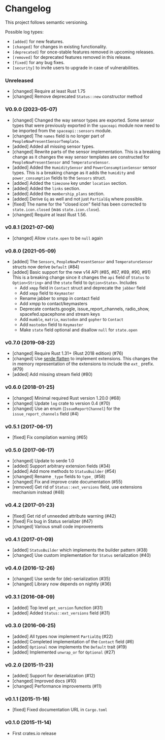 # Changelog

This project follows semantic versioning.

Possible log types:

- `[added]` for new features.
- `[changed]` for changes in existing functionality.
- `[deprecated]` for once-stable features removed in upcoming releases.
- `[removed]` for deprecated features removed in this release.
- `[fixed]` for any bug fixes.
- `[security]` to invite users to upgrade in case of vulnerabilities.

### Unreleased

- [changed] Require at least Rust 1.75
- [changed] Remove deprecated `Status::new` constructor method

### V0.9.0 (2023-05-07)

- [changed] Changed the way sensor types are exported.
  Some sensor types that were previously exported in the `spaceapi` module now need to be imported from the `spaceapi::sensors` module.
- [changed] The `names` field is no longer part of `PeopleNowPresentSensorTemplate`.
- [added] Added all missing sensor types.
- [changed] Rewrite parts of the sensor implementation.
  This is a breaking change as it changes the way sensor templates are constructed for `PeopleNowPresentSensor` and `TemperatureSensor`.
- [added] Added the `HumiditySensor` and `PowerConsumptionSensor` sensor types.
  This is a breaking change as it adds the `humidity` and `power_consumption` fields to the `Sensors` struct.
- [added] Added the `timezone` key under `location` section.
- [added] Added the `links` section.
- [added] Added the `membership_plans` section.
- [added] Derive `Eq` as well and not just `PartialEq` where possible.
- [fixed] The name for the "closed icon" field has been corrected to `state.icon.closed` (was `state.icon.close`).
- [changed] Require at least Rust 1.56.

### v0.8.1 (2021-07-06)

 - [changed] Allow `state.open` to be `null` again

### v0.8.0 (2021-05-09)

- [added] The `Sensors`, `PeopleNowPresentSensor` and `TemperatureSensor`
  structs now derive `Default` (#84)
- [added] Basic support for the new v14 API (#85, #87, #89, #90, #91) This is a
  breaking change since it changes the `api` field of `Status` to
  `Option<String>` and the `state` field to `Option<State>`. Includes
  * Add `xmpp` field in `Contact` struct and deprecate the `jabber` field
  * Add `xmpp` field to `Keymaster`
  * Rename jabber to xmpp in contact field
  * Add xmpp to contact/keymasters
  * Deprecate contacts.google, issue\_report\_channels, radio\_show,
    spacefed.spacephone and stream keys
  * Add `mumble`, `matrix`, `mastodon` and `gopher` to `Contact`
  * Add `mastodon` field to `Keymaster`
  * Make `state` field optional and disallow `null` for `state.open`


### v0.7.0 (2019-08-22)

- [changed] Require Rust 1.31+ (Rust 2018 edition) (#76)
- [changed] Use [serde flatten](https://serde.rs/attr-flatten.html) to
  implement extensions. This changes the in memory representation of the
  extensions to include the `ext_` prefix. (#79)
- [added] Add missing stream field (#80)

### v0.6.0 (2018-01-25)

- [changed] Minimal required Rust version 1.20.0 (#68)
- [changed] Update `log` crate to version 0.4 (#70)
- [changed] Use an enum (`IssueReportChannel`) for the `issue_report_channels`
  field (#4)

### v0.5.1 (2017-06-17)

- [fixed] Fix compilation warning (#65)

### v0.5.0 (2017-06-17)

- [changed] Update to serde 1.0
- [added] Support arbitrary extension fields (#34)
- [added] Add more methods to `StatusBuilder` (#54)
- [changed] Rename `_type` fields to `type_` (#58)
- [changed] Fix and improve crate documentation (#55)
- [removed] Get rid of `Status::ext_versions` field, use extensions
  mechanism instead (#48)

### v0.4.2 (2017-01-23)

- [fixed] Get rid of unneeded attribute warning (#42)
- [fixed] Fix bug in Status serializer (#47)
- [changed] Various small code improvements

### v0.4.1 (2017-01-09)

- [added] `StatusBuilder` which implements the builder pattern (#38)
- [changed] Use custom implementation for `Status` serialization (#40)

### v0.4.0 (2016-12-26)

- [changed] Use serde for (de)-serialization (#35)
- [changed] Library now depends on nightly (#36)

### v0.3.1 (2016-08-09)

- [added] Top level `get_version` function (#31)
- [added] Added `Status::ext_versions` field (#31)

### v0.3.0 (2016-06-25)

- [added] All types now implement `PartialEq` (#22)
- [added] Completed implementation of the `Contact` field (#6)
- [added] `Optional` now implements the `Default` trait (#19)
- [added] Implemented `unwrap_or` for `Optional` (#27)

### v0.2.0 (2015-11-23)

- [added] Support for deserialization (#12)
- [changed] Improved docs (#10)
- [changed] Performance improvements (#11)

### v0.1.1 (2015-11-16)

- [fixed] Fixed documentation URL in `Cargo.toml`

### v0.1.0 (2015-11-14)

- First crates.io release
